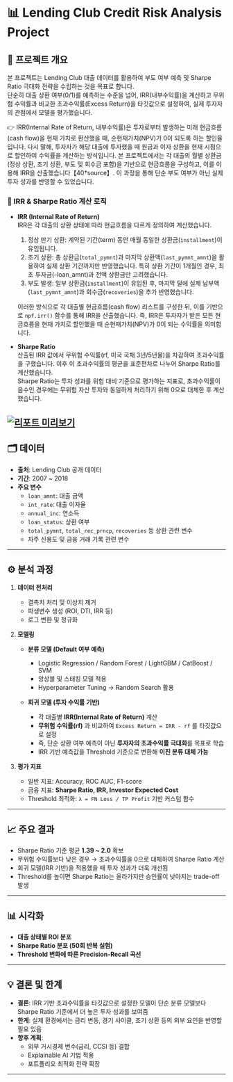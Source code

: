 # 📊 Lending Club Credit Risk Analysis Project

## 📌 프로젝트 개요
본 프로젝트는 Lending Club 대출 데이터를 활용하여 부도 여부 예측 및 Sharpe Ratio 극대화 전략을 수립하는 것을 목표로 합니다.  
단순히 대출 상환 여부(0/1)를 예측하는 수준을 넘어, IRR(내부수익률)을 계산하고 무위험 수익률과 비교한 초과수익률(Excess Return)을 타깃값으로 설정하여, 실제 투자자의 관점에서 모델을 평가했습니다.

👉 IRR(Internal Rate of Return, 내부수익률)은 투자로부터 발생하는 미래 현금흐름(cash flow)을 현재 가치로 환산했을 때, 순현재가치(NPV)가 0이 되도록 하는 할인율입니다. 다시 말해, 투자자가 해당 대출에 투자했을 때 원금과 이자 상환을 현재 시점으로 할인하여 수익률을 계산하는 방식입니다. 본 프로젝트에서는 각 대출의 월별 상환금(정상 상환, 조기 상환, 부도 및 회수금 포함)을 기반으로 현금흐름을 구성하고, 이를 이용해 IRR을 산출했습니다【40†source】. 이 과정을 통해 단순 부도 여부가 아닌 실제 투자 성과를 반영할 수 있었습니다.


### 📐 IRR & Sharpe Ratio 계산 로직

- **IRR (Internal Rate of Return)**  
  IRR은 각 대출의 상환 상태에 따라 현금흐름을 다르게 정의하여 계산했습니다.  
  1) 정상 만기 상환: 계약된 기간(term) 동안 매월 동일한 상환금(`installment`)이 유입됩니다.  
  2) 조기 상환: 총 상환금(`total_pymnt`)과 마지막 상환액(`last_pymnt_amnt`)을 활용하여 실제 상환 기간까지만 반영했습니다. 특히 상환 기간이 1개월인 경우, 최초 투자금(-loan_amnt)과 전액 상환금만 고려했습니다.  
  3) 부도 발생: 일부 상환금(`installment`)이 유입된 후, 마지막 달에 실제 납부액(`last_pymnt_amnt`)과 회수금(`recoveries`)을 추가 반영했습니다.  

  이러한 방식으로 각 대출별 현금흐름(cash flow) 리스트를 구성한 뒤, 이를 기반으로 `npf.irr()` 함수를 통해 IRR을 산출했습니다. 즉, IRR은 투자자가 받은 모든 현금흐름을 현재 가치로 할인했을 때 순현재가치(NPV)가 0이 되는 수익률을 의미합니다.

- **Sharpe Ratio**  
  산출된 IRR 값에서 무위험 수익률(rf, 미국 국채 3년/5년물)을 차감하여 초과수익률을 구했습니다. 이후 이 초과수익률의 평균을 표준편차로 나누어 Sharpe Ratio를 계산했습니다.  
  Sharpe Ratio는 투자 성과를 위험 대비 기준으로 평가하는 지표로, 초과수익률이 음수인 경우에는 무위험 자산 투자와 동일하게 처리하기 위해 0으로 대체한 후 계산했습니다.


[![리포트 미리보기](https://github.com/user-attachments/assets/8eca0a75-1903-466f-9568-d1e2d87c8efb)](docs/5조%20최종보고서.pdf)
---

## 🗂 데이터
- **출처**: Lending Club 공개 데이터
- **기간**: 2007 ~ 2018
- **주요 변수**
  - `loan_amnt`: 대출 금액
  - `int_rate`: 대출 이자율
  - `annual_inc`: 연소득
  - `loan_status`: 상환 여부
  - `total_pymnt`, `total_rec_prncp`, `recoveries` 등 상환 관련 변수
  - 차주 신용도 및 금융 거래 기록 관련 변수

---

## ⚙️ 분석 과정
1. **데이터 전처리**
   - 결측치 처리 및 이상치 제거
   - 파생변수 생성 (ROI, DTI, IRR 등)
   - 로그 변환 및 정규화

2. **모델링**
   - **분류 모델 (Default 여부 예측)**  
     - Logistic Regression / Random Forest / LightGBM / CatBoost / SVM  
     - 앙상블 및 스태킹 모델 적용  
     - Hyperparameter Tuning → Random Search 활용  

   - **회귀 모델 (투자 수익률 기반)**  
     - 각 대출별 **IRR(Internal Rate of Return)** 계산  
     - **무위험 수익률(rf)** 과 비교하여 `Excess Return = IRR - rf` 를 타깃값으로 설정  
     - 즉, 단순 상환 여부 예측이 아닌 **투자자의 초과수익률 극대화**를 목표로 학습  
     - IRR 기반 예측값을 Threshold 기준으로 변환해 **이진 분류 대체 가능**

3. **평가 지표**
   - 일반 지표: Accuracy, ROC AUC, F1-score
   - 금융 지표: **Sharpe Ratio, IRR, Investor Expected Cost**
   - Threshold 최적화: `λ = FN Loss / TP Profit` 기반 커스텀 함수  

---

## 📈 주요 결과
- Sharpe Ratio 기준 평균 **1.39 ~ 2.0** 확보
- 무위험 수익률보다 낮은 경우 → 초과수익률을 0으로 대체하여 Sharpe Ratio 계산
- 회귀 모델(IRR 기반)을 적용했을 때 투자 성과가 더욱 개선됨  
- Threshold를 높이면 Sharpe Ratio는 올라가지만 승인률이 낮아지는 trade-off 발생

---

## 📊 시각화
- **대출 상태별 ROI 분포**
- **Sharpe Ratio 분포 (50회 반복 실험)**
- **Threshold 변화에 따른 Precision-Recall 곡선**

---
## 💡 결론 및 한계
- **결론**: IRR 기반 초과수익률을 타깃값으로 설정한 모델이 단순 분류 모델보다 Sharpe Ratio 기준에서 더 높은 투자 성과를 보여줌  
- **한계**: 실제 환경에서는 금리 변동, 경기 사이클, 조기 상환 등의 외부 요인을 반영할 필요 있음  
- **향후 계획**: 
  - 외부 거시경제 변수(금리, CCSI 등) 결합  
  - Explainable AI 기법 적용  
  - 포트폴리오 최적화 전략 확장  

---
